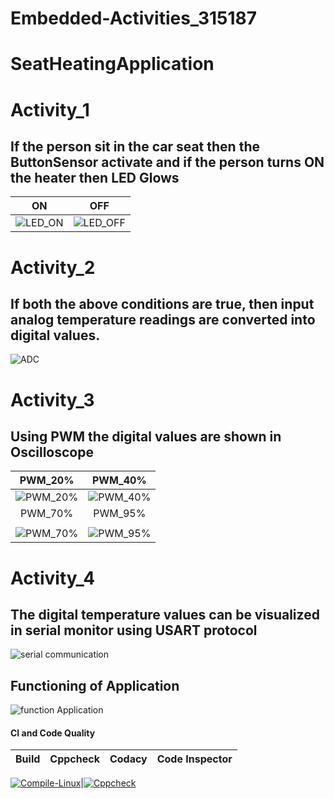 # Embedded-Activities_315187
# SeatHeatingApplication
# Activity_1
## If the person sit in the car seat then the ButtonSensor activate and if the person turns ON the heater then LED Glows

|ON|OFF|
|:--:|:--:|
|![LED_ON](https://user-images.githubusercontent.com/85540441/127326973-dbf47011-f3d1-4ae8-8b50-708b6a588ec4.png)|![LED_OFF](https://user-images.githubusercontent.com/85540441/127327013-c9c912d1-8906-45a1-b5fe-125c1fc6bb6f.png)

# Activity_2
## If both the above conditions are true, then input analog temperature readings are converted into digital values.
![ADC](https://user-images.githubusercontent.com/85540441/127325146-e45f0d5b-9173-4669-bcef-7cc735d272af.png)

# Activity_3
## Using PWM the digital values are shown in Oscilloscope
|PWM_20%|PWM_40%|
|:--:|:--:|
|![PWM_20%](https://user-images.githubusercontent.com/85540441/127325740-902f3538-a1d0-46e7-8c9b-b015f2565e37.png)|![PWM_40%](https://user-images.githubusercontent.com/85540441/127325787-d806d9f6-56aa-4d48-bb18-0d1d36f77b60.png)
|PWM_70%|PWM_95%|
|   |   |
![PWM_70%](https://user-images.githubusercontent.com/85540441/127325848-6445b58f-727f-4bf3-88a4-a5b7eee9aa98.png)|![PWM_95%](https://user-images.githubusercontent.com/85540441/127325926-b8e7bfc2-e619-4f55-933b-cb56376f3e2f.png)


# Activity_4

## The digital temperature values can be visualized in serial monitor using USART protocol
![serial communication](https://user-images.githubusercontent.com/85540441/127324544-94917683-705e-4df5-8333-6ec753d91eb4.png)

## Functioning of Application
![function Application](https://user-images.githubusercontent.com/85540441/127324870-8ef9ecd0-55a7-4353-9411-d1b2f312ac81.gif)


#### CI and Code Quality

|Build|Cppcheck|Codacy|Code Inspector|
|:--:|:--:|:--:|:--|

[![Compile-Linux](https://github.com/Triveni22/Embedded-Activities_315187/actions/workflows/compile.yml/badge.svg)](https://github.com/Triveni22/Embedded-Activities_315187/actions/workflows/compile.yml)|[![Cppcheck](https://github.com/Triveni22/Embedded-Activities_315187/actions/workflows/CodeQuality.yml/badge.svg)](https://github.com/Triveni22/Embedded-Activities_315187/actions/workflows/CodeQuality.yml)








